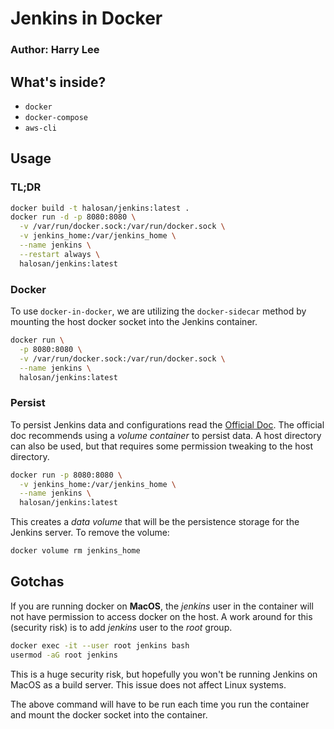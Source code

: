 # Jenkins in Docker
### Author: Harry Lee

## What's inside?
- `docker`
- `docker-compose`
- `aws-cli`

## Usage

### TL;DR

```bash
docker build -t halosan/jenkins:latest .
docker run -d -p 8080:8080 \
  -v /var/run/docker.sock:/var/run/docker.sock \
  -v jenkins_home:/var/jenkins_home \
  --name jenkins \
  --restart always \
  halosan/jenkins:latest
```

### Docker
To use `docker-in-docker`, we are utilizing the `docker-sidecar` method by
mounting the host docker socket into the Jenkins container.

```bash
docker run \
  -p 8080:8080 \
  -v /var/run/docker.sock:/var/run/docker.sock \
  --name jenkins \
  halosan/jenkins:latest
```

### Persist
To persist Jenkins data and configurations read the [Official Doc](https://github.com/jenkinsci/docker/blob/master/README.md).
The official doc recommends using a _volume container_ to persist data. A host
directory can also be used, but that requires some permission tweaking to the
host directory.

```bash
docker run -p 8080:8080 \
  -v jenkins_home:/var/jenkins_home \
  --name jenkins \
  halosan/jenkins:latest
```

This creates a _data volume_ that will be the persistence storage for the Jenkins server.
To remove the volume:

```bash
docker volume rm jenkins_home
```

## Gotchas

If you are running docker on **MacOS**, the _jenkins_ user in the container will
not have permission to access docker on the host. A work around for this
(security risk) is to add _jenkins_ user to the _root_ group.

```bash
docker exec -it --user root jenkins bash
usermod -aG root jenkins
```

This is a huge security risk, but hopefully you won't be running Jenkins on
MacOS as a build server. This issue does not affect Linux systems.

The above command will have to be run each time you run the container and mount
the docker socket into the container.
